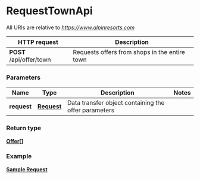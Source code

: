 # RequestTownApi

All URIs are relative to *https://www.alpinresorts.com*

HTTP request | Description
------------- | ------------- |
**POST** /api/offer/town | Requests offers from shops in the entire town

### Parameters

Name | Type | Description  | Notes
------------- | ------------- | ------------- | -------------
 **request** | [**Request**](../Model/RequestTown.md)| Data transfer object containing the offer parameters |

### Return type

[**Offer[]**](../Model/Offer.md)

### Example

[**Sample Request**](../../demo-requests/request-town-api.http)
